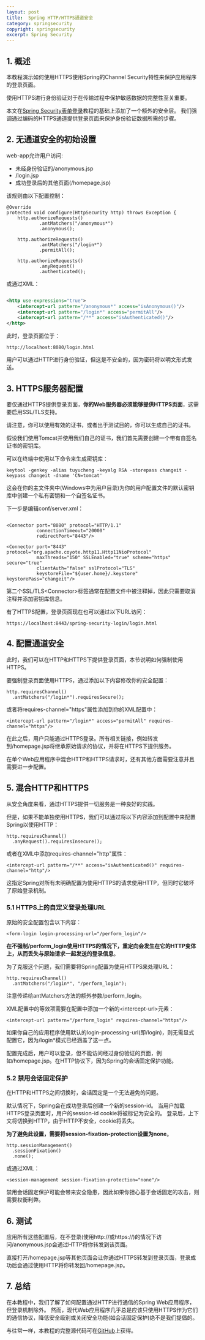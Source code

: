 ```yaml
---
layout: post
title:  Spring HTTP/HTTPS通道安全
category: springsecurity
copyright: springsecurity
excerpt: Spring Security
---
```


## 1. 概述

本教程演示如何使用HTTPS使用Spring的Channel Security特性来保护应用程序的登录页面。

使用HTTPS进行身份验证对于在传输过程中保护敏感数据的完整性至关重要。

本文在[Spring Security表单登录](SpringSecurity表单登录.md)教程的基础上添加了一个额外的安全层。
我们强调通过编码的HTTPS通道提供登录页面来保护身份验证数据所需的步骤。

## 2. 无通道安全的初始设置

web-app允许用户访问:

+ 未经身份验证的/anonymous.jsp
+ /login.jsp
+ 成功登录后的其他页面(/homepage.jsp)

该规则由以下配置控制：

```text
@Override
protected void configure(HttpSecurity http) throws Exception {
    http.authorizeRequests()
            .antMatchers("/anonymous*")
            .anonymous();
            
    http.authorizeRequests()
            .antMatchers("/login*")
            .permitAll();
            
    http.authorizeRequests()
            .anyRequest()
            .authenticated();
```

或通过XML：

```xml

<http use-expressions="true">
    <intercept-url pattern="/anonymous*" access="isAnonymous()"/>
    <intercept-url pattern="/login*" access="permitAll"/>
    <intercept-url pattern="/**" access="isAuthenticated()"/>
</http>
```

此时，登录页面位于：

```text
http://localhost:8080/login.html
```

用户可以通过HTTP进行身份验证，但这是不安全的，因为密码将以明文形式发送。

## 3. HTTPS服务器配置

要仅通过HTTPS提供登录页面，**你的Web服务器必须能够提供HTTPS页面**，这需要启用SSL/TLS支持。

请注意，你可以使用有效的证书，或者出于测试目的，你可以生成自己的证书。

假设我们使用Tomcat并使用我们自己的证书，我们首先需要创建一个带有自签名证书的密钥库。

可以在终端中使用以下命令来生成密钥库：

```shell
keytool -genkey -alias tuyucheng -keyalg RSA -storepass changeit -keypass changeit -dname 'CN=tomcat'
```

这会在你的主文件夹中(Windows中为用户目录)为你的用户配置文件的默认密钥库中创建一个私有密钥和一个自签名证书。

下一步是编辑conf/server.xml：

```text

<Connector port="8080" protocol="HTTP/1.1"
           connectionTimeout="20000"
           redirectPort="8443"/>

<Connector port="8443" protocol="org.apache.coyote.http11.Http11NioProtocol"
           maxThreads="150" SSLEnabled="true" scheme="https" secure="true"
           clientAuth="false" sslProtocol="TLS"
           keystoreFile="${user.home}/.keystore" keystorePass="changeit"/>
```

第二个SSL/TLS<Connector\>标签通常在配置文件中被注释掉，因此只需要取消注释并添加密钥库信息。

有了HTTPS配置，登录页面现在也可以通过以下URL访问：

```text
https://localhost:8443/spring-security-login/login.html
```

## 4. 配置通道安全

此时，我们可以在HTTP和HTTPS下提供登录页面，本节说明如何强制使用HTTPS。

要强制登录页面使用HTTPS，通过添加以下内容修改你的安全配置：

```text
http.requiresChannel()
  .antMatchers("/login*").requiresSecure();
```

或者将requires-channel="https"属性添加到你的XML配置中：

```text
<intercept-url pattern="/login*" access="permitAll" requires-channel="https"/>
```

在此之后，用户只能通过HTTPS登录。所有相关链接，例如转发到/homepage.jsp将继承原始请求的协议，并将在HTTPS下提供服务。

在单个Web应用程序中混合HTTP和HTTPS请求时，还有其他方面需要注意并且需要进一步配置。

## 5. 混合HTTP和HTTPS

从安全角度来看，通过HTTPS提供一切服务是一种良好的实践。

但是，如果不能单独使用HTTPS，我们可以通过将以下内容添加到配置中来配置Spring以使用HTTP：

```text
http.requiresChannel()
  .anyRequest().requiresInsecure();
```

或者在XML中添加requires-channel="http"属性：

```text
<intercept‐url pattern="/**" access="isAuthenticated()" requires‐channel="http"/>
```

这指定Spring对所有未明确配置为使用HTTPS的请求使用HTTP，但同时它破坏了原始登录机制。

### 5.1 HTTPS上的自定义登录处理URL

原始的安全配置包含以下内容：

```text
<form-login login-processing-url="/perform_login"/>
```

**在不强制/perform_login使用HTTPS的情况下，重定向会发生在它的HTTP变体上，从而丢失与原始请求一起发送的登录信息**。

为了克服这个问题，我们需要将Spring配置为使用HTTPS来处理URL：

```text
http.requiresChannel()
  .antMatchers("/login*", "/perform_login");
```

注意传递给antMatchers方法的额外参数/perform_login。

XML配置中的等效项需要在配置中添加一个新的<intercept-url\>元素：

```text
<intercept-url pattern="/perform_login" requires-channel="https"/>
```

如果你自己的应用程序使用默认的login-processing-url(即/login)，则无需显式配置它，因为/login*模式已经涵盖了这一点。

配置完成后，用户可以登录，但不能访问经过身份验证的页面，例如/homepage.jsp。在HTTP协议下，因为Spring的会话固定保护功能。

### 5.2 禁用会话固定保护

在HTTP和HTTPS之间切换时，会话固定是一个无法避免的问题。

默认情况下，Spring会在成功登录后创建一个新的session-id。
当用户加载HTTPS登录页面时，用户的session-id cookie将被标记为安全的。
登录后，上下文将切换到HTTP，由于HTTP不安全，cookie将丢失。

**为了避免此设置，需要将session-fixation-protection设置为none**。

```text
http.sessionManagement()
  .sessionFixation()
  .none();
```

或通过XML：

```text
<session-management session-fixation-protection="none"/>
```

禁用会话固定保护可能会带来安全隐患，因此如果你担心基于会话固定的攻击，则需要权衡利弊。

## 6. 测试

应用所有这些配置后，在不登录(使用http://或https://)的情况下访问/anonymous.jsp会通过HTTP将你转发到该页面。

直接打开/homepage.jsp等其他页面会让你通过HTTPS转发到登录页面，登录成功后会通过使用HTTP将你转发回/homepage.jsp。

## 7. 总结

在本教程中，我们了解了如何配置通过HTTP进行通信的Spring Web应用程序，但登录机制除外。
然而，现代Web应用程序几乎总是应该只使用HTTPS作为它们的通信协议，降低安全级别或关闭安全功能(如会话固定保护)绝不是我们提倡的。

与往常一样，本教程的完整源代码可在[GitHub](https://github.com/tuyucheng7/taketoday-tutorial4j/tree/master/spring-security-modules)上获得。